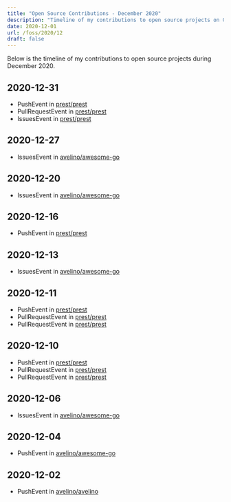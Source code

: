 ```yaml
---
title: "Open Source Contributions - December 2020"
description: "Timeline of my contributions to open source projects on GitHub during December 2020."
date: 2020-12-01
url: /foss/2020/12
draft: false
---
```


Below is the timeline of my contributions to open source projects during December 2020.

## 2020-12-31

- PushEvent in [prest/prest](https://github.com/prest/prest)
- PullRequestEvent in [prest/prest](https://github.com/prest/prest)
- IssuesEvent in [prest/prest](https://github.com/prest/prest)

## 2020-12-27

- IssuesEvent in [avelino/awesome-go](https://github.com/avelino/awesome-go)

## 2020-12-20

- IssuesEvent in [avelino/awesome-go](https://github.com/avelino/awesome-go)

## 2020-12-16

- PushEvent in [prest/prest](https://github.com/prest/prest)

## 2020-12-13

- IssuesEvent in [avelino/awesome-go](https://github.com/avelino/awesome-go)

## 2020-12-11

- PushEvent in [prest/prest](https://github.com/prest/prest)
- PullRequestEvent in [prest/prest](https://github.com/prest/prest)
- PullRequestEvent in [prest/prest](https://github.com/prest/prest)

## 2020-12-10

- PushEvent in [prest/prest](https://github.com/prest/prest)
- PullRequestEvent in [prest/prest](https://github.com/prest/prest)
- PullRequestEvent in [prest/prest](https://github.com/prest/prest)

## 2020-12-06

- IssuesEvent in [avelino/awesome-go](https://github.com/avelino/awesome-go)

## 2020-12-04

- PushEvent in [avelino/awesome-go](https://github.com/avelino/awesome-go)

## 2020-12-02

- PushEvent in [avelino/avelino](https://github.com/avelino/avelino)

